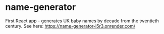 # name-generator

First React app - generates UK baby names by decade from the twentieth century.
See here: https://name-generator-i5r3.onrender.com/

